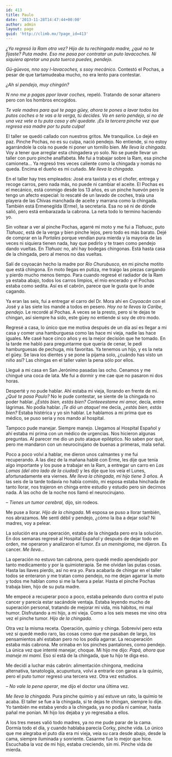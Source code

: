 ```yaml
---
id: 413
title: Paulo
date: '2013-11-28T14:47:44+00:00'
author: admin
layout: page
guid: 'http://climb.mx/?page_id=413'
---
```


*¿Ya regresó la Ram otra vez? Hijo de tu rechingada madre, ¿qué no te fijaste? Puta madre. Eso me pasa por contratar un puto lavacoches. Ni siquiera apretar una puta tuerca puedes, pendejo.*

*Gü-güevos, nno soy l-lavacoches, s ssoy mecánico.* Contestó el Pochas, a pesar de que tartamudeaba mucho, no era lento para contestar.

*¿Ah sí pendejo, muy chingón?*

*N nno me p pagas ppor lavar coches,* repeló. Tratando de sonar altanero pero con los hombros encogidos.

*Te vale madres para qué te pago güey, ahora te pones a lavar todos los putos coches o te vas a la verga, tú decides. Va en serio pendejo, si no de una vez vete a tu puta casa y ahí quedate. ¡Es la tercera pinche vez que regresa esa madre por tu puta culpa!*

El taller se quedó callado con nuestros gritos. Me tranquilice. Lo dejé en paz. Pinche Pochas, no es su culpa, nació pendejo. No entiende, si no estoy agarrándole la cola no puede ni poner un tornillo bien. *Me lleva la chingada.* Voy a tener que arreglar esta chingadera yo solo. No se puede llevar un taller con puro pinche analfabeta. Me fui a trabajar sobre la Ram, esa pinche camioneta… Ya regresó tres veces caliente como la chingada y nomás no queda. Encima el dueño es mi cuñado. *Me lleva la chingada.*

En el taller hay tres empleados: José era taxista y es el chofer, entrega y recoge carros, pero nada más, no puede ni cambiar el aceite. El Pochas es el mecánico, está conmigo desde los 13 años, es un pinche huevón pero le tengo un afecto especial: lo rescaté de un lavado de coches, traía una playera de las Chivas manchada de aceite y marrana como la chingada. También está Ermenegilda (Erme), la secretaria. Esa no sé ni de dónde salió, pero está embarazada la cabrona. La neta todo lo termino haciendo yo.

Sin voltear a ver al pinche Pochas, agarré mi moto y me fui a *Tlahuac*, puto *Tlahuac*, está de la verga y bien pinche lejos, pero todo es más barato. Dejé de comprar en la *Portales* porque vendían pura mierda y la mayoría de las veces ni siquiera tienen nada, hay que pedirlo y te traen como pendejo dando vueltas. En *Tlahuac* no, ahí hay bodegas chingonas. Está hasta casa de la chingada, pero al menos no das vueltas.

Salí de coyoacán hecho la madre por *Río Churubusco*, en mi pinche motito que está chingona. En moto llegas en putiza, me traigo las piezas cargando y pierdo mucho menos tiempo. Para cuando regresé el radiador de la Ram ya estaba abajo, todos los carros limpios, el mío encerado y el Pochas estaba como sedita. Así es el cabrón, parece que le gusta que lo ande cagando.

Ya eran las seis, fui a entregar el carro del Dr. Mora ahí en *Coyoacán* con el José y a las siete los mandé a todos en pesero. *Hoy no te llevas la Caribe, pendejo.* Le recordé al Pochas. A veces se la presto, pero si te dejas te chingan, así siempre ha sido, este güey no entiende si soy de otro modo.

Regresé a casa, lo único que me motiva después de un día así es llegar a mi casa y comer una hamburguesa como las hace mi vieja, nadie las hace iguales. Me casé hace cinco años y es la mejor decisión que he tomado. En la tarde me habló para preguntarme que quería de cenar, le pedí hamburguesas de pechuga, mis favoritas. Ya tenemos un hijo, y es la neta el güey. Se lava los dientes y se pone la pijama solo, ¿cuándo has visto un niño así? Las chingas en el taller valen la pena sólo por ellos.

Llegué a mi casa en San Jerónimo pasadas las ocho. Cenamos y me chingué una coca de lata. Me fui a dormir y me cae que no pasaron ni dos horas.

Desperté y no pude hablar. Ahí estaba mi vieja, llorando en frente de mi. *¿Qué te pasa Paulo?* No le pude contestar, se siente de la chingada no poder hablar. *¿Estás bien, estás bien?* *Conteeestame mi amor,* decía, entre lágrimas. No podía hablar. *¡Te dió un ataque!* me decía, *¿estás bien, estás bien?* Estaba histérica y yo sin hablar. Le hablamos a mi prima que es médico, se puso seria y nos mando al hospital.

Tampoco pude manejar. Siempre manejo. Llegamos al Hospital Español y ahí estaba mi prima con un médico de urgencias. Nos hicieron algunas preguntas. Al parecer me dio un puto ataque epiléptico. No saben por qué, pero me mandaron con un neurocirujano de buenas a primeras, mala señal.

Poco a poco volví a hablar, me dieron unos calmantes y me fui recuperando. A las diez de la mañana hablé con Erme, les dije que tenía algo importante y los puse a trabajar en la Ram, a entregar un carro en *Las Lomas (del otro lado de la ciudad)* y les dije que los veía el Lunes, afortunadamente era viernes. *Me lleva la chingada, mi hijo tiene 3 años.* A las seis de la tarde todavía no había comido, mi esposa estaba hinchada de tanto llorar, nos trajeron en chinga entre estudio y estudio pero sin decirnos nada. A las ocho de la noche nos llamó el neurocirujano.

*– Tienes un tumor cerebral,* dijo, sin rodeos.

Me puse a llorar. *Hijo de la chingada*. Mi esposa se puso a llorar también, nos abrazamos. Me sentí débil y pendejo, ¿cómo la iba a dejar sola? Ni madres, voy a pelear.

La solución era una operación, estaba de la chingada pero era la solución. En dos semanas regresé al Hospital Español y después de dejar todo en orden, me operaron y analizaron el tumor. *Es un meningioma,* me dijeron. Es cancer. *Me lleva…*

La operación no estuvo tan cabrona, pero quedé medio apendejado por tanto medicamento y por la quimioterapia. Se me olvidan las putas cosas. Hasta las llaves pierdo, así no era yo. Para acabarla de chingar en el taller todos se enteraron y me tratan como pendejo, no me dejan agarrar la moto y todos me hablan como si me la fuera a pelar. Hasta el pinche Pochas trabaja bien, hijo de su puta madre.

Me empecé a recuperar poco a poco, estaba peleando duro contra el puto cancer y parecía estar sacándole ventaja. Estaba leyendo mucho de superación personal, tratando de mejorar mi vida, mis hábitos, mi mal humor. Disfrutando a mi hijo, a mi vieja. Como a los seis meses me vino otra vez el pinche tumor. *Hijo de la chingada.*

Otra vez la misma receta. Operación, quimio y chinga. Sobreviví pero esta vez sí quedé medio raro, las cosas como que me pasaban de largo, los pensamientos ahí estaban pero no los podía agarrar. La recuperación estaba más cabrona. Me orinaba en los pinches pantalones, como pendejo. La única vez que intenté manejar, choque. Mi hijo me dijo: *Papá, ahora que maneje mi mami.* Eso sí está de la chingada, que tu hijo te diga eso.

Me decidí a luchar más cabrón: alimentación chingona, medicina alternativa, tanatología, acupuntura, volví a entrarle con ganas a la quimio, pero el puto tumor regresó una tercera vez. Otra vez estudios.

*– No vale la pena operar*, me dijo el doctor una última vez.

*Me lleva la chingada.* Pura pinche quimio y así estuve un rato, la quimio te acaba. El taller se fue a la chingada, si te dejas te chingan, siempre lo dije. Yo también me estaba yendo a la chingada, ya no podía ni caminar, hasta pañal me ponían. Mi hijo los dejaba y yo regresaba a ellos.

A los tres meses valió todo madres, ya no me pude parar de la cama. Dormía todo el día, y cuando hablaba parecía Corky, pinche vida. Lo único que me alegraba el puto día era mi vieja, veía su cara desde abajo, desde la cama, siempre iluminada y sonriente. Casarme fue lo mejor que hice. Escuchaba la voz de mi hijo, estaba creciendo, sin mi. Pinche vida de mierda.